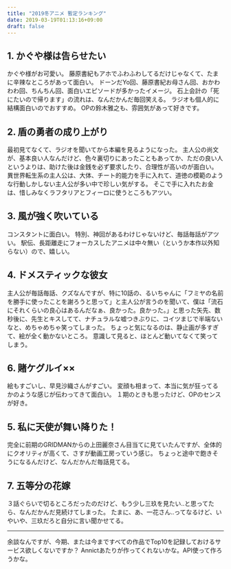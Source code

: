 ```yaml
---
title: "2019冬アニメ 暫定ランキング"
date: 2019-03-19T01:13:16+09:00
draft: false
---
```


## 1. かぐや様は告らせたい
かぐや様がお可愛い。
藤原書紀もアホでふわふわしてるだけじゃなくて、たまに辛辣なところがあって面白い。
ドーンだYo回、藤原書紀お母さん回、おかわわわ回、ちんちん回、面白いエピソードが多かったイメージ。
石上会計の「死にたいので帰ります」の流れは、なんだかんだ毎回笑える。
ラジオも個人的に結構面白いのでおすすめ。
OPの鈴木雅之も、雰囲気があって好きです。

## 2. 盾の勇者の成り上がり
最初見てなくて、ラジオを聞いてから本編を見るようになった。
主人公の尚文が、基本良い人なんだけど、色々裏切りにあったこともあってか、ただの良い人というよりは、助けた後は金銭を必ず要求したり、合理性が高いのが面白い。
異世界転生系の主人公は、大体、チート的能力を手に入れて、道徳の模範のような行動しかしない主人公が多い中で珍しい気がする。
そこで手に入れたお金は、惜しみなくラフタリアとフィーロに使うところもアツい。

## 3. 風が強く吹いている
コンスタントに面白い。
特別、神回があるわけじゃないけど、毎話毎話がアツい。
駅伝、長距離走にフォーカスしたアニメは中々無い（というか本作以外知らない）ので、嬉しい。


## 4. ドメスティックな彼女
主人公が毎話毎話、クズなんですが、特に10話の、るいちゃんに「フミヤの名前を勝手に使ったことを謝ろうと思って」と主人公が言うのを聞いて、僕は「流石にそれくらいの良心はあるんだなぁ、良かった。良かった。」と思った矢先、数秒後に、先生とキスしてて、ナチュラルな嘘つきぶりに、コイツまじで半端ないなと、めちゃめちゃ笑ってしまった。
ちょっと気になるのは、静止画が多すぎて、絵が全く動かないところ。
意識して見ると、ほとんど動いてなくて笑ってしまう。

## 6. 賭ケグルイ××
絵もすごいし、早見沙織さんがすごい。
変顔も相まって、本当に気が狂ってるかのような感じが伝わってきて面白い。
１期のときも思ったけど、OPのセンスが好き。

## 5. 私に天使が舞い降りた！
完全に前期のGRIDMANからの上田麗奈さん目当てに見ていたんですが、全体的にクオリティが高くて、さすが動画工房っていう感じ。
ちょっと途中で飽きそうになるんだけど、なんだかんだ毎話見てる。

## 7. 五等分の花嫁
３話ぐらいで切るところだったのだけど、もう少し三玖を見たい..と思ってたら、なんだかんだ見続けてしまった。
たまに、あ、一花さん..ってなるけど、いやいや、三玖だろと自分に言い聞かせてる。


--------------------------


余談なんですが、今期、または今まですべての作品でTop10を記録しておけるサービス欲しくないですか？
Annictあたりが作ってくれないかな。API使って作ろうかな。
